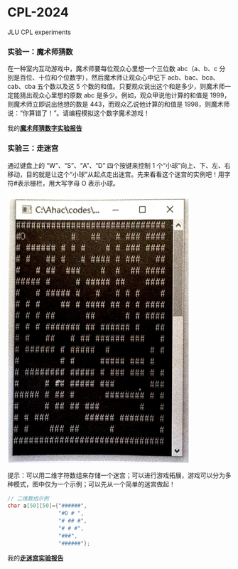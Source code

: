# CPL-2024

JLU CPL experiments

### 实验一：魔术师猜数

在一种室内互动游戏中，魔术师要每位观众心里想一个三位数 abc（a、b、c 分别是百位、十位和个位数字），然后魔术师让观众心中记下 acb、bac、bca、cab、cba 五个数以及这 5 个数的和值。只要观众说出这个和是多少，则魔术师一定能猜出观众心里想的原数 abc 是多少。例如，观众甲说他计算的和值是 1999，则魔术师立即说出他想的数是 443，而观众乙说他计算的和值是 1998，则魔术师说：“你算错了！”。请编程模拟这个数字魔术游戏！

我的[**魔术师猜数字实验报告**](./public/docs/Guess_number.md)

### 实验三：走迷宫

通过键盘上的 “W”、“S”、“A”、“D” 四个按键来控制 1 个“小球”向上、下、左、右移动，目的就是让这个“小球”从起点走出迷宫。先来看看这个迷宫的实例吧！用字符#表示栅栏，用大写字母 O 表示小球。

![image](public/imgs/a_maze_example.png)

提示：可以用二维字符数组来存储一个迷宫；可以进行游戏拓展，游戏可以分为多种模式，图中仅为一个示例；可以先从一个简单的迷宫做起！

```c
// 二维数组示例
char a[50][50]={"######", 
                "#O # ", 
                "# ## #", 
                "# # #", 
                "###", 
                "######"};
```

我的[**走迷宫实验报告**](./public/docs/Go_maze.md)
